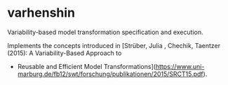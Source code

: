 # varhenshin
Variability-based model transformation specification and execution.

Implements the concepts introduced in [Strüber, Julia , Chechik, Taentzer (2015): A Variability-Based Approach to
 * Reusable and Efficient Model Transformations](https://www.uni-marburg.de/fb12/swt/forschung/publikationen/2015/SRCT15.pdf).
